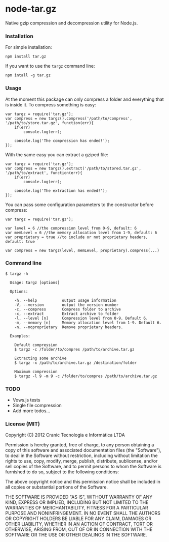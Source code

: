 # **node-tar.gz** 
Native gzip compression and decompression utility for Node.js.

### **Installation**

For simple installation:

    npm install tar.gz

If you want to use the `targz` command line:

    npm intall -g tar.gz

### **Usage**

At the moment this package can only compress a folder and everything that
is inside it. To compress something is easy:

    var targz = require('tar.gz');
    var compress = new targz().compress('/path/to/compress', '/path/to/store.tar.gz', function(err){
        if(err)
            console.log(err);

        console.log('The compression has ended!');
    });

With the same easy you can extract a gziped file:

    var targz = require('tar.gz');
    var compress = new targz().extract('/path/to/stored.tar.gz', '/path/to/extract', function(err){
        if(err)
            console.log(err);

        console.log('The extraction has ended!');
    });

You can pass some configuration parameters to the constructor before compress:

    var targz = require('tar.gz');

    var level = 6 //the compression level from 0-9, default: 6
    var memLevel = 6 //the memory allocation level from 1-9, default: 6
    var proprietary = true //to include or not proprietary headers, default: true

    var compress = new targz(level, memLevel, proprietary).compress(...)

### **Command line**

    $ targz -h

      Usage: targz [options]

      Options:

        -h, --help           output usage information
        -V, --version        output the version number
        -c, --compress       Compress folder to archive
        -x, --extract        Extract archive to folder
        -l, --level [n]      Compression level from 0-9. Default 6.
        -m, --memory [n]     Memory allocation level from 1-9. Default 6.
        -n, --noproprietary  Remove proprietary headers.

      Examples:

        Default compression
        $ targz -c /folder/to/compres /path/to/archive.tar.gz

        Extracting some archive
        $ targz -x /path/to/archive.tar.gz /destination/folder

        Maximum compression
        $ targz -l 9 -m 9 -c /folder/to/compres /path/to/archive.tar.gz


### **TODO**

 * Vows.js tests
 * Single file compression
 * Add more todos...


### **License (MIT)**

Copyright (C) 2012 Cranic Tecnologia e Informática LTDA

Permission is hereby granted, free of charge, to any person obtaining 
a copy of this software and associated documentation files 
(the "Software"), to deal in the Software without restriction, 
including without limitation the rights to use, copy, modify, merge, 
publish, distribute, sublicense, and/or sell copies of the Software, 
and to permit persons to whom the Software is furnished to do so, 
subject to the following conditions:

The above copyright notice and this permission notice shall be 
included in all copies or substantial portions of the Software.

THE SOFTWARE IS PROVIDED "AS IS", WITHOUT WARRANTY OF ANY KIND, EXPRESS 
OR IMPLIED, INCLUDING BUT NOT LIMITED TO THE WARRANTIES OF 
MERCHANTABILITY, FITNESS FOR A PARTICULAR PURPOSE AND NONINFRINGEMENT. 
IN NO EVENT SHALL THE AUTHORS OR COPYRIGHT HOLDERS BE LIABLE FOR ANY 
CLAIM, DAMAGES OR OTHER LIABILITY, WHETHER IN AN ACTION OF CONTRACT, 
TORT OR OTHERWISE, ARISING FROM, OUT OF OR IN CONNECTION WITH THE 
SOFTWARE OR THE USE OR OTHER DEALINGS IN THE SOFTWARE.